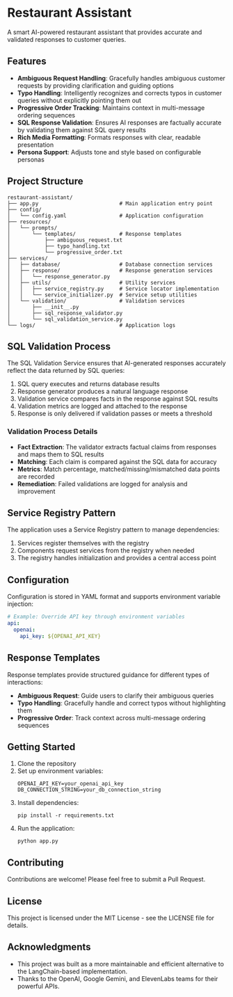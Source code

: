 # Restaurant Assistant

A smart AI-powered restaurant assistant that provides accurate and validated responses to customer queries.

## Features

- **Ambiguous Request Handling**: Gracefully handles ambiguous customer requests by providing clarification and guiding options
- **Typo Handling**: Intelligently recognizes and corrects typos in customer queries without explicitly pointing them out
- **Progressive Order Tracking**: Maintains context in multi-message ordering sequences
- **SQL Response Validation**: Ensures AI responses are factually accurate by validating them against SQL query results
- **Rich Media Formatting**: Formats responses with clear, readable presentation
- **Persona Support**: Adjusts tone and style based on configurable personas

## Project Structure

```
restaurant-assistant/
├── app.py                          # Main application entry point
├── config/
│   └── config.yaml                 # Application configuration
├── resources/
│   └── prompts/
│       └── templates/              # Response templates
│           ├── ambiguous_request.txt
│           ├── typo_handling.txt
│           └── progressive_order.txt
├── services/
│   ├── database/                   # Database connection services
│   ├── response/                   # Response generation services
│   │   └── response_generator.py
│   ├── utils/                      # Utility services
│   │   ├── service_registry.py     # Service locator implementation
│   │   └── service_initializer.py  # Service setup utilities
│   └── validation/                 # Validation services
│       ├── __init__.py
│       ├── sql_response_validator.py
│       └── sql_validation_service.py
└── logs/                           # Application logs
```

## SQL Validation Process

The SQL Validation Service ensures that AI-generated responses accurately reflect the data returned by SQL queries:

1. SQL query executes and returns database results
2. Response generator produces a natural language response
3. Validation service compares facts in the response against SQL results
4. Validation metrics are logged and attached to the response
5. Response is only delivered if validation passes or meets a threshold

### Validation Process Details

- **Fact Extraction**: The validator extracts factual claims from responses and maps them to SQL results
- **Matching**: Each claim is compared against the SQL data for accuracy
- **Metrics**: Match percentage, matched/missing/mismatched data points are recorded
- **Remediation**: Failed validations are logged for analysis and improvement

## Service Registry Pattern

The application uses a Service Registry pattern to manage dependencies:

1. Services register themselves with the registry
2. Components request services from the registry when needed
3. The registry handles initialization and provides a central access point

## Configuration

Configuration is stored in YAML format and supports environment variable injection:

```yaml
# Example: Override API key through environment variables
api:
  openai:
    api_key: ${OPENAI_API_KEY}
```

## Response Templates

Response templates provide structured guidance for different types of interactions:

- **Ambiguous Request**: Guide users to clarify their ambiguous queries
- **Typo Handling**: Gracefully handle and correct typos without highlighting them
- **Progressive Order**: Track context across multi-message ordering sequences

## Getting Started

1. Clone the repository
2. Set up environment variables:
   ```
   OPENAI_API_KEY=your_openai_api_key
   DB_CONNECTION_STRING=your_db_connection_string
   ```
3. Install dependencies:
   ```
   pip install -r requirements.txt
   ```
4. Run the application:
   ```
   python app.py
   ```

## Contributing

Contributions are welcome! Please feel free to submit a Pull Request.

## License

This project is licensed under the MIT License - see the LICENSE file for details.

## Acknowledgments

- This project was built as a more maintainable and efficient alternative to the LangChain-based implementation.
- Thanks to the OpenAI, Google Gemini, and ElevenLabs teams for their powerful APIs.